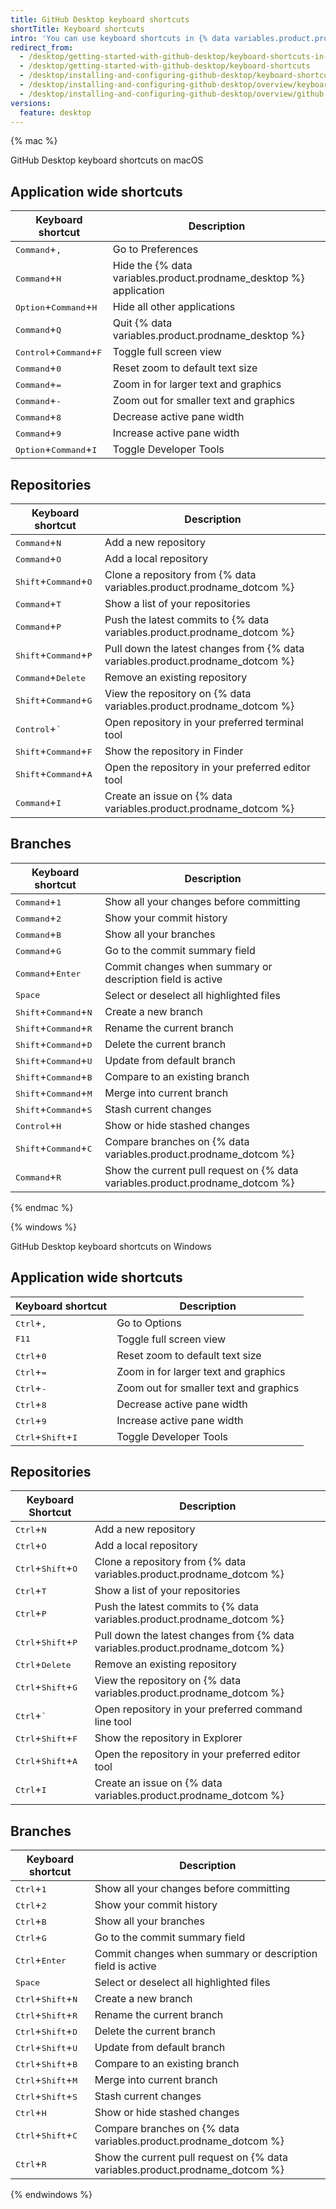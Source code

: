 ```yaml
---
title: GitHub Desktop keyboard shortcuts
shortTitle: Keyboard shortcuts
intro: 'You can use keyboard shortcuts in {% data variables.product.prodname_desktop %}.'
redirect_from:
  - /desktop/getting-started-with-github-desktop/keyboard-shortcuts-in-github-desktop
  - /desktop/getting-started-with-github-desktop/keyboard-shortcuts
  - /desktop/installing-and-configuring-github-desktop/keyboard-shortcuts
  - /desktop/installing-and-configuring-github-desktop/overview/keyboard-shortcuts
  - /desktop/installing-and-configuring-github-desktop/overview/github-desktop-keyboard-shortcuts
versions:
  feature: desktop
---
```

{% mac %}

GitHub Desktop keyboard shortcuts on macOS

## Application wide shortcuts

| Keyboard shortcut | Description
|-----------|------------
|<kbd>Command</kbd>+<kbd>,</kbd> | Go to Preferences
|<kbd>Command</kbd>+<kbd>H</kbd> | Hide the {% data variables.product.prodname_desktop %} application
|<kbd>Option</kbd>+<kbd>Command</kbd>+<kbd>H</kbd> | Hide all other applications
|<kbd>Command</kbd>+<kbd>Q</kbd> | Quit {% data variables.product.prodname_desktop %}
|<kbd>Control</kbd>+<kbd>Command</kbd>+<kbd>F</kbd> | Toggle full screen view
|<kbd>Command</kbd>+<kbd>0</kbd> | Reset zoom to default text size
|<kbd>Command</kbd>+<kbd>=</kbd> | Zoom in for larger text and graphics
|<kbd>Command</kbd>+<kbd>-</kbd> | Zoom out for smaller text and graphics
|<kbd>Command</kbd>+<kbd>8</kbd> | Decrease active pane width
|<kbd>Command</kbd>+<kbd>9</kbd> | Increase active pane width
|<kbd>Option</kbd>+<kbd>Command</kbd>+<kbd>I</kbd> | Toggle Developer Tools

## Repositories

| Keyboard shortcut | Description
|-----------|------------
|<kbd>Command</kbd>+<kbd>N</kbd> | Add a new repository
|<kbd>Command</kbd>+<kbd>O</kbd> | Add a local repository
|<kbd>Shift</kbd>+<kbd>Command</kbd>+<kbd>O</kbd> | Clone a repository from {% data variables.product.prodname_dotcom %}
|<kbd>Command</kbd>+<kbd>T</kbd> | Show a list of your repositories
|<kbd>Command</kbd>+<kbd>P</kbd> | Push the latest commits to {% data variables.product.prodname_dotcom %}
|<kbd>Shift</kbd>+<kbd>Command</kbd>+<kbd>P</kbd> | Pull down the latest changes from {% data variables.product.prodname_dotcom %}
|<kbd>Command</kbd>+<kbd>Delete</kbd> | Remove an existing repository
|<kbd>Shift</kbd>+<kbd>Command</kbd>+<kbd>G</kbd> | View the repository on {% data variables.product.prodname_dotcom %}
|<kbd>Control</kbd>+<kbd>&grave;</kbd> | Open repository in your preferred terminal tool
|<kbd>Shift</kbd>+<kbd>Command</kbd>+<kbd>F</kbd> | Show the repository in Finder
|<kbd>Shift</kbd>+<kbd>Command</kbd>+<kbd>A</kbd> | Open the repository in your preferred editor tool
|<kbd>Command</kbd>+<kbd>I</kbd> | Create an issue on {% data variables.product.prodname_dotcom %}

## Branches

| Keyboard shortcut | Description
|-----------|------------
|<kbd>Command</kbd>+<kbd>1</kbd> | Show all your changes before committing
|<kbd>Command</kbd>+<kbd>2</kbd> | Show your commit history
|<kbd>Command</kbd>+<kbd>B</kbd> | Show all your branches
|<kbd>Command</kbd>+<kbd>G</kbd> | Go to the commit summary field
|<kbd>Command</kbd>+<kbd>Enter</kbd> | Commit changes when summary or description field is active
|<kbd>Space</kbd>| Select or deselect all highlighted files
|<kbd>Shift</kbd>+<kbd>Command</kbd>+<kbd>N</kbd> | Create a new branch
|<kbd>Shift</kbd>+<kbd>Command</kbd>+<kbd>R</kbd> | Rename the current branch
|<kbd>Shift</kbd>+<kbd>Command</kbd>+<kbd>D</kbd> | Delete the current branch
|<kbd>Shift</kbd>+<kbd>Command</kbd>+<kbd>U</kbd> | Update from default branch
|<kbd>Shift</kbd>+<kbd>Command</kbd>+<kbd>B</kbd> | Compare to an existing branch
|<kbd>Shift</kbd>+<kbd>Command</kbd>+<kbd>M</kbd> | Merge into current branch
|<kbd>Shift</kbd>+<kbd>Command</kbd>+<kbd>S</kbd> | Stash current changes
|<kbd>Control</kbd>+<kbd>H</kbd> | Show or hide stashed changes
|<kbd>Shift</kbd>+<kbd>Command</kbd>+<kbd>C</kbd> | Compare branches on {% data variables.product.prodname_dotcom %}
|<kbd>Command</kbd>+<kbd>R</kbd> | Show the current pull request on {% data variables.product.prodname_dotcom %}

{% endmac %}

{% windows %}

GitHub Desktop keyboard shortcuts on Windows

## Application wide shortcuts

| Keyboard shortcut | Description
|-----------|------------
|<kbd>Ctrl</kbd>+<kbd>,</kbd> | Go to Options
|<kbd>F11</kbd> | Toggle full screen view
|<kbd>Ctrl</kbd>+<kbd>0</kbd> | Reset zoom to default text size
|<kbd>Ctrl</kbd>+<kbd>=</kbd> | Zoom in for larger text and graphics
|<kbd>Ctrl</kbd>+<kbd>-</kbd> | Zoom out for smaller text and graphics
|<kbd>Ctrl</kbd>+<kbd>8</kbd> | Decrease active pane width
|<kbd>Ctrl</kbd>+<kbd>9</kbd> | Increase active pane width
|<kbd>Ctrl</kbd>+<kbd>Shift</kbd>+<kbd>I</kbd> | Toggle Developer Tools

## Repositories

| Keyboard Shortcut | Description
|-----------|------------
|<kbd>Ctrl</kbd>+<kbd>N</kbd> | Add a new repository
|<kbd>Ctrl</kbd>+<kbd>O</kbd> | Add a local repository
|<kbd>Ctrl</kbd>+<kbd>Shift</kbd>+<kbd>O</kbd> | Clone a repository from {% data variables.product.prodname_dotcom %}
|<kbd>Ctrl</kbd>+<kbd>T</kbd> | Show a list of your repositories
|<kbd>Ctrl</kbd>+<kbd>P</kbd> | Push the latest commits to {% data variables.product.prodname_dotcom %}
|<kbd>Ctrl</kbd>+<kbd>Shift</kbd>+<kbd>P</kbd> | Pull down the latest changes from {% data variables.product.prodname_dotcom %}
|<kbd>Ctrl</kbd>+<kbd>Delete</kbd> | Remove an existing repository
|<kbd>Ctrl</kbd>+<kbd>Shift</kbd>+<kbd>G</kbd> | View the repository on {% data variables.product.prodname_dotcom %}
|<kbd>Ctrl</kbd>+<kbd>&grave;</kbd> | Open repository in your preferred command line tool
|<kbd>Ctrl</kbd>+<kbd>Shift</kbd>+<kbd>F</kbd> | Show the repository in Explorer
|<kbd>Ctrl</kbd>+<kbd>Shift</kbd>+<kbd>A</kbd> | Open the repository in your preferred editor tool
|<kbd>Ctrl</kbd>+<kbd>I</kbd> | Create an issue on {% data variables.product.prodname_dotcom %}

## Branches

| Keyboard shortcut | Description
|-----------|------------
|<kbd>Ctrl</kbd>+<kbd>1</kbd> | Show all your changes before committing
|<kbd>Ctrl</kbd>+<kbd>2</kbd> | Show your commit history
|<kbd>Ctrl</kbd>+<kbd>B</kbd> | Show all your branches
|<kbd>Ctrl</kbd>+<kbd>G</kbd> | Go to the commit summary field
|<kbd>Ctrl</kbd>+<kbd>Enter</kbd> | Commit changes when summary or description field is active
|<kbd>Space</kbd>| Select or deselect all highlighted files
|<kbd>Ctrl</kbd>+<kbd>Shift</kbd>+<kbd>N</kbd> | Create a new branch
|<kbd>Ctrl</kbd>+<kbd>Shift</kbd>+<kbd>R</kbd> | Rename the current branch
|<kbd>Ctrl</kbd>+<kbd>Shift</kbd>+<kbd>D</kbd> | Delete the current branch
|<kbd>Ctrl</kbd>+<kbd>Shift</kbd>+<kbd>U</kbd> | Update from default branch
|<kbd>Ctrl</kbd>+<kbd>Shift</kbd>+<kbd>B</kbd> | Compare to an existing branch
|<kbd>Ctrl</kbd>+<kbd>Shift</kbd>+<kbd>M</kbd> | Merge into current branch
|<kbd>Ctrl</kbd>+<kbd>Shift</kbd>+<kbd>S</kbd> | Stash current changes
|<kbd>Ctrl</kbd>+<kbd>H</kbd> | Show or hide stashed changes
|<kbd>Ctrl</kbd>+<kbd>Shift</kbd>+<kbd>C</kbd> | Compare branches on {% data variables.product.prodname_dotcom %}
|<kbd>Ctrl</kbd>+<kbd>R</kbd> | Show the current pull request on {% data variables.product.prodname_dotcom %}

{% endwindows %}
